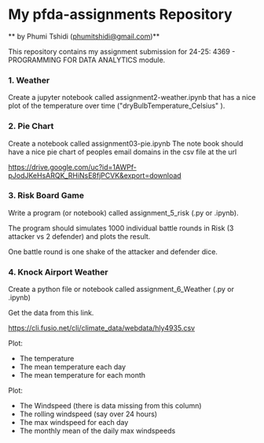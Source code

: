 
# My pfda-assignments Repository

** by Phumi Tshidi (phumitshidi@gmail.com)**

 This repository contains my assignment submission for 24-25: 4369 - PROGRAMMING FOR DATA ANALYTICS module.

 ### 1. Weather
Create a jupyter notebook called assignment2-weather.ipynb that has a nice plot of the temperature over time ("dryBulbTemperature_Celsius" ). 


 ### 2. Pie Chart


Create a notebook called assignment03-pie.ipynb
The note book should have a nice pie chart of peoples email domains in the csv file at the url

https://drive.google.com/uc?id=1AWPf-pJodJKeHsARQK_RHiNsE8fjPCVK&export=download


### 3. Risk Board Game

Write a program (or notebook) called assignment_5_risk (.py or .ipynb).

The program should simulates 1000 individual battle rounds in Risk (3 attacker vs 2 defender) and plots the result.

One battle round is one shake of the attacker and defender dice.

 
 ### 4. Knock Airport Weather

 Create a python file or notebook called assignment_6_Weather (.py or .ipynb)

Get the data from this link.

https://cli.fusio.net/cli/climate_data/webdata/hly4935.csv


Plot:

* The temperature
* The mean temperature each day
* The mean temperature for each month

Plot:

* The Windspeed (there is data missing from this column)
* The rolling windspeed (say over 24 hours)
* The max windspeed for each day
* The monthly mean of the daily max windspeeds
